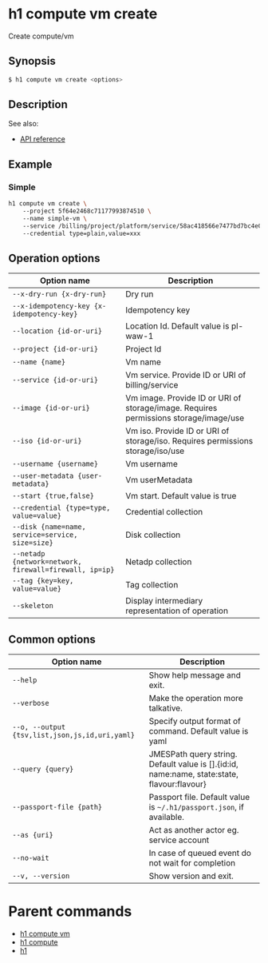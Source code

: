 
# h1 compute vm create

Create compute/vm

## Synopsis

```bash
$ h1 compute vm create <options>
```

## Description

See also:

* [API reference](https://api.hyperone.com/v2/docs#operation/compute_project_vm_create)

## Example


### Simple

```bash
h1 compute vm create \ 
	--project 5f64e2468c71177993874510 \ 
	--name simple-vm \ 
	--service /billing/project/platform/service/58ac418566e7477bd7bc4e0c \ 
	--credential type=plain,value=xxx
```

## Operation options

| Option name                                                | Description                                                                          |
| ---------------------------------------------------------- | ------------------------------------------------------------------------------------ |
| ```--x-dry-run {x-dry-run}```                              | Dry run                                                                              |
| ```--x-idempotency-key {x-idempotency-key}```              | Idempotency key                                                                      |
| ```--location {id-or-uri}```                               | Location Id. Default value is pl-waw-1                                               |
| ```--project {id-or-uri}```                                | Project Id                                                                           |
| ```--name {name}```                                        | Vm name                                                                              |
| ```--service {id-or-uri}```                                | Vm service. Provide ID or URI of billing/service                                     |
| ```--image {id-or-uri}```                                  | Vm image. Provide ID or URI of storage/image. Requires permissions storage/image/use |
| ```--iso {id-or-uri}```                                    | Vm iso. Provide ID or URI of storage/iso. Requires permissions storage/iso/use       |
| ```--username {username}```                                | Vm username                                                                          |
| ```--user-metadata {user-metadata}```                      | Vm userMetadata                                                                      |
| ```--start {true,false}```                                 | Vm start. Default value is true                                                      |
| ```--credential {type=type, value=value}```                | Credential collection                                                                |
| ```--disk {name=name, service=service, size=size}```       | Disk collection                                                                      |
| ```--netadp {network=network, firewall=firewall, ip=ip}``` | Netadp collection                                                                    |
| ```--tag {key=key, value=value}```                         | Tag collection                                                                       |
| ```--skeleton```                                           | Display intermediary representation of operation                                     |

## Common options

| Option name                                        | Description                                                                                    |
| -------------------------------------------------- | ---------------------------------------------------------------------------------------------- |
| ```--help```                                       | Show help message and exit.                                                                    |
| ```--verbose```                                    | Make the operation more talkative.                                                             |
| ```--o, --output {tsv,list,json,js,id,uri,yaml}``` | Specify output format of command. Default value is yaml                                        |
| ```--query {query}```                              | JMESPath query string. Default value is [].\{id:id, name:name, state:state, flavour:flavour\}  |
| ```--passport-file {path}```                       | Passport file. Default value is ```~/.h1/passport.json```, if available.                       |
| ```--as {uri}```                                   | Act as another actor eg. service account                                                       |
| ```--no-wait```                                    | In case of queued event do not wait for completion                                             |
| ```--v, --version```                               | Show version and exit.                                                                         |

# Parent commands

* [h1 compute vm](./../README.md)
* [h1 compute](./../../README.md)
* [h1](./../../../README.md)
